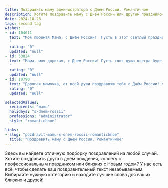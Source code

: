 ```yaml
---
title: Поздравить маму администратора с Днем России. Романтичное
description: Хотите поздравить маму с Днем России или другим праздником? Наш ИИ создаст незабываемое поздравление, а вы обязательно выделитесь среди других.  
date: 2024-10-26
tags: second tag
wishes:
- id: 104611
  text: "Моя любимая Мама, с Днём России!  Пусть в этот светлый праздник,  как и в твоём сердце, царит  мир, любовь и благополучие.  Твоя забота и  преданность —  настоящая опора нашей семьи,  ты —  наш администратор счастья,  и я бесконечно  тебя люблю.
  "
  rating: "0"
  updated: "null"
- id: 53824
  text: "Мама, моя дорогая, с Днем России! Пусть твоя душа всегда будет светлой и радостной, как бескрайнее небо над нашей родиной. Ты – администратор нашей семьи, и твоя забота – самая ценная награда. Пусть каждый день будет наполнен любовью, счастьем и гордостью за то, что мы – русские!
  "
  rating: "0"
  updated: "null"
- id: 10790
  text: "Дорогая мамочка, от всей души поздравляю тебя с Днём России! Желаю, чтобы в твоей душе всегда царила гармония, а сердце наполнялось гордостью и любовью к нашей необъятной Родине. Пусть твоё профессиональное мастерство, как администратора, приносит не только успех, но и душевное удовлетворение. Пусть каждый твой день будет исполнен радости и свершений. С праздником, любимая!"
  rating: "0"
  updated: "null"

selectedValues:
  recipients: "mamu"
  holidays: "s-dnem-rossii"
  professions: "administrator"
  style: "romantichnoe"

links:
- slug: "pozdravit-mamu-s-dnem-rossii-romantichnoe"
  title: "Поздравить маму с Днем России. Романтичное"
---
```


Здесь вы найдете отличную подборку поздравлений на любой случай.
Хотите поздравить друга с днём рождения, коллегу с профессиональным праздником или близких с Новым годом? У нас есть всё, чтобы сделать ваш поздравительный текст незабываемым. Выбирайте нужную категорию и находите лучшие слова для ваших близких и друзей!

